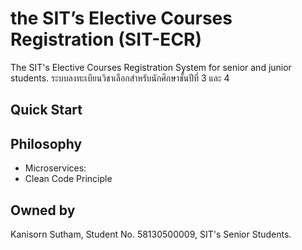# the SIT’s Elective Courses Registration (SIT-ECR)

The SIT's Elective Courses Registration System for senior and junior students.
ระบบลงทะเบียนวิชาเลือกสำหรับนักศึกษาชั้นปีที่ 3 และ 4

## Quick Start

## Philosophy

- Microservices:
- Clean Code Principle

## Owned by

Kanisorn Sutham, Student No. 58130500009, SIT's Senior Students.
